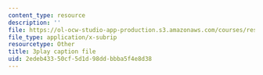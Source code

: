 ```yaml
---
content_type: resource
description: ''
file: https://ol-ocw-studio-app-production.s3.amazonaws.com/courses/res-9-003-brains-minds-and-machines-summer-course-summer-2015/2edeb43350cf5d1d98ddbbba5f4e8d38_2304725.vtt
file_type: application/x-subrip
resourcetype: Other
title: 3play caption file
uid: 2edeb433-50cf-5d1d-98dd-bbba5f4e8d38
---
```

